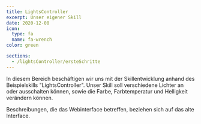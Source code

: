 ```yaml
---
title: LightsController
excerpt: Unser eigener Skill
date: 2020-12-08
icon:
  type: fa
  name: fa-wrench
color: green

sections:
  - /lightsController/ersteSchritte
---
```


In diesem Bereich beschäftigen wir uns mit der Skillentwicklung anhand des Beispielskills "LightsController". Unser Skill soll verschiedene Lichter an oder ausschalten können, sowie die
Farbe, Farbtemperatur und Helligkeit verändern können.

Beschreibungen, die das Webinterface betreffen, beziehen sich auf das alte Interface.

